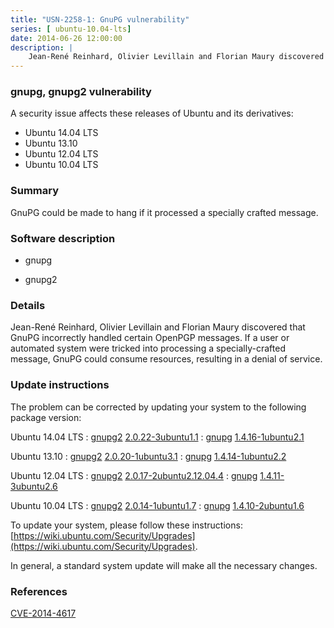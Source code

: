 ```yaml
---
title: "USN-2258-1: GnuPG vulnerability"
series: [ ubuntu-10.04-lts]
date: 2014-06-26 12:00:00
description: |
    Jean-René Reinhard, Olivier Levillain and Florian Maury discovered that GnuPG incorrectly handled certain OpenPGP messages. If a user or automated system were tricked into processing a specially-crafted message, GnuPG could consume resources, resulting in a denial of service. 
--- 
```

 
### gnupg, gnupg2 vulnerability

A security issue affects these releases of Ubuntu and its derivatives:

* Ubuntu 14.04 LTS
* Ubuntu 13.10
* Ubuntu 12.04 LTS
* Ubuntu 10.04 LTS

### Summary

GnuPG could be made to hang if it processed a specially crafted message. 

### Software description

* gnupg 

* gnupg2 

### Details

Jean-René Reinhard, Olivier Levillain and Florian Maury discovered that GnuPG incorrectly handled certain OpenPGP messages. If a user or automated system were tricked into processing a specially-crafted message, GnuPG could consume resources, resulting in a denial of service. 

### Update instructions

The problem can be corrected by updating your system to the following package version:

Ubuntu 14.04 LTS
 : [gnupg2](https://launchpad.net/ubuntu/+source/gnupg2) <span> [2.0.22-3ubuntu1.1](https://launchpad.net/ubuntu/+source/gnupg2/2.0.22-3ubuntu1.1) </span> 
 : [gnupg](https://launchpad.net/ubuntu/+source/gnupg) <span> [1.4.16-1ubuntu2.1](https://launchpad.net/ubuntu/+source/gnupg/1.4.16-1ubuntu2.1) </span> 

Ubuntu 13.10
 : [gnupg2](https://launchpad.net/ubuntu/+source/gnupg2) <span> [2.0.20-1ubuntu3.1](https://launchpad.net/ubuntu/+source/gnupg2/2.0.20-1ubuntu3.1) </span> 
 : [gnupg](https://launchpad.net/ubuntu/+source/gnupg) <span> [1.4.14-1ubuntu2.2](https://launchpad.net/ubuntu/+source/gnupg/1.4.14-1ubuntu2.2) </span> 

Ubuntu 12.04 LTS
 : [gnupg2](https://launchpad.net/ubuntu/+source/gnupg2) <span> [2.0.17-2ubuntu2.12.04.4](https://launchpad.net/ubuntu/+source/gnupg2/2.0.17-2ubuntu2.12.04.4) </span> 
 : [gnupg](https://launchpad.net/ubuntu/+source/gnupg) <span> [1.4.11-3ubuntu2.6](https://launchpad.net/ubuntu/+source/gnupg/1.4.11-3ubuntu2.6) </span> 

Ubuntu 10.04 LTS
 : [gnupg2](https://launchpad.net/ubuntu/+source/gnupg2) <span> [2.0.14-1ubuntu1.7](https://launchpad.net/ubuntu/+source/gnupg2/2.0.14-1ubuntu1.7) </span> 
 : [gnupg](https://launchpad.net/ubuntu/+source/gnupg) <span> [1.4.10-2ubuntu1.6](https://launchpad.net/ubuntu/+source/gnupg/1.4.10-2ubuntu1.6) </span> 

To update your system, please follow these instructions: [https://wiki.ubuntu.com/Security/Upgrades](https://wiki.ubuntu.com/Security/Upgrades).

In general, a standard system update will make all the necessary changes. 

### References

 [CVE-2014-4617](http://people.ubuntu.com/~ubuntu-security/cve/CVE-2014-4617)
 
